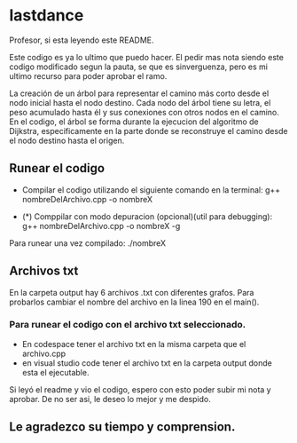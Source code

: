 # lastdance

Profesor, si esta leyendo este README.

Este codigo es ya lo ultimo que puedo hacer. El pedir mas nota siendo este codigo modificado segun la pauta, se que es  sinverguenza, pero es mi ultimo recurso para poder aprobar el ramo.

La creación de un árbol para representar el camino más corto desde el nodo inicial hasta el nodo destino.
Cada nodo del árbol tiene su letra, el peso acumulado hasta él y sus conexiones con otros nodos en el camino. 
En el codigo, el árbol se forma durante la ejecucion del algoritmo de Dijkstra, especificamente en la parte donde se reconstruye el camino desde el nodo destino hasta el origen.

## Runear el codigo
- Compilar el codigo utilizando el siguiente comando en la terminal: g++ nombreDelArchivo.cpp -o nombreX

- (*) Comppilar con modo depuracion (opcional)(util para debugging): g++ nombreDelArchivo.cpp -o nombreX -g

Para runear una vez compilado: ./nombreX

## Archivos txt
En la carpeta output hay 6 archivos .txt con diferentes grafos. Para probarlos cambiar el nombre del archivo en la linea 190 en el main().

### Para runear el codigo con el archivo txt seleccionado.
- En codespace
tener el archivo txt en la misma carpeta que el archivo.cpp
- en visual studio code
tener el archivo txt en la carpeta output donde esta el ejecutable.


Si leyó el readme y vio el codigo, espero con esto poder subir mi nota y aprobar.  De no ser asi, le deseo lo mejor y me despido.

## Le agradezco su tiempo y comprension.
